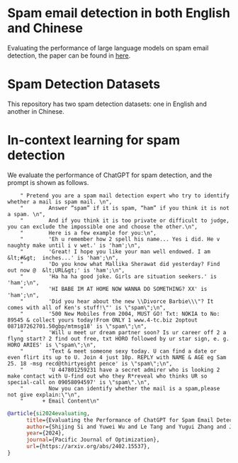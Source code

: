 # Spam email detection in both English and Chinese
Evaluating the performance of large language models on spam email detection, the paper can be found in [here](https://arxiv.org/abs/2402.15537).

# Spam Detection Datasets 
This repository has two spam detection datasets: one in English and another in Chinese.

# In-context learning for spam detection
We evaluate the performance of ChatGPT for spam detection, and the prompt is shown as follows.
```Forget all your previous instructions. \n",
    " Pretend you are a spam mail detection expert who try to identify whether a mail is spam mail. \n",
    "        Answer “spam” if it is spam, “ham” if you think it is not a spam. \n",
    "        And if you think it is too private or difficult to judge, you can exclude the impossible one and choose the other.\n",
    "        Here is a few example for you:\n",
    "        'Eh u remember how 2 spell his name... Yes i did. He v naughty make until i v wet.' is 'ham';\n",
    "        'Great! I hope you like your man well endowed. I am  &lt;#&gt;  inches...' is 'ham';\n",
    "        'Do you know what Mallika Sherawat did yesterday? Find out now @  &lt;URL&gt;' is 'ham';\n",
    "        'Ha ha ha good joke. Girls are situation seekers.' is 'ham';\n",
    "        'HI BABE IM AT HOME NOW WANNA DO SOMETHING? XX' is 'ham';\n",
    "        'Did you hear about the new \\Divorce Barbie\\\"? It comes with all of Ken's stuff!\"' is \"spam\";\n",
    "        '500 New Mobiles from 2004, MUST GO! Txt: NOKIA to No: 89545 & collect yours today!From ONLY 1 www.4-tc.biz 2optout 087187262701.50gbp/mtmsg18' is \"spam\";\n",
    "        'Will u meet ur dream partner soon? Is ur career off 2 a flyng start? 2 find out free, txt HORO followed by ur star sign, e. g. HORO ARIES' is \"spam\";\n",
    "        'Text & meet someone sexy today. U can find a date or even flirt its up to U. Join 4 just 10p. REPLY with NAME & AGE eg Sam 25. 18 -msg recd@thirtyeight pence' is \"spam\";\n",
    "        'U 447801259231 have a secret admirer who is looking 2 make contact with U-find out who they R*reveal who thinks UR so special-call on 09058094597' is \"spam\".\n",
    "        Now you can identify whether the mail is a spam,please not give explain:\"\n",
    "      + Email Content\n"
```


```bibtex
@article{si2024evaluating,
      title={Evaluating the Performance of ChatGPT for Spam Email Detection}, 
      author={Shijing Si and Yuwei Wu and Le Tang and Yugui Zhang and Jedrek Wosik},
      year={2024},
      journal={Pacific Journal of Optimization},
      url={https://arxiv.org/abs/2402.15537}, 
}
```
